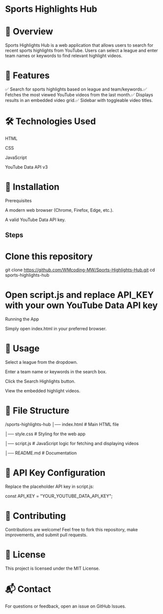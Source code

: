 # Sports Highlights Hub



# 📌 Overview

Sports Highlights Hub is a web application that allows users to search for recent sports highlights from YouTube. Users can select a league and enter team names or keywords to find relevant highlight videos.

# 🚀 Features

✅ Search for sports highlights based on league and team/keywords.✅ Fetches the most viewed YouTube videos from the last month.✅ Displays results in an embedded video grid.✅ Sidebar with toggleable video titles.

# 🛠 Technologies Used

HTML

CSS

JavaScript

YouTube Data API v3

# 🔧 Installation

Prerequisites

A modern web browser (Chrome, Firefox, Edge, etc.).

A valid YouTube Data API key.

## Steps

# Clone this repository
git clone https://github.com/WMcoding-MW/Sports-Highlights-Hub.git
cd sports-highlights-hub

# Open script.js and replace API_KEY with your own YouTube Data API key

Running the App

Simply open index.html in your preferred browser.

# 📖 Usage

Select a league from the dropdown.

Enter a team name or keywords in the search box.

Click the Search Highlights button.

View the embedded highlight videos.

# 📁 File Structure

/sports-highlights-hub
│── index.html       # Main HTML file

│── style.css        # Styling for the web app

│── script.js        # JavaScript logic for fetching and displaying videos

│── README.md        # Documentation

# 🔑 API Key Configuration

Replace the placeholder API key in script.js:

const API_KEY = "YOUR_YOUTUBE_DATA_API_KEY";

# 🤝 Contributing

Contributions are welcome! Feel free to fork this repository, make improvements, and submit pull requests.

# 📜 License

This project is licensed under the MIT License.

# 📬 Contact

For questions or feedback, open an issue on GitHub Issues.

